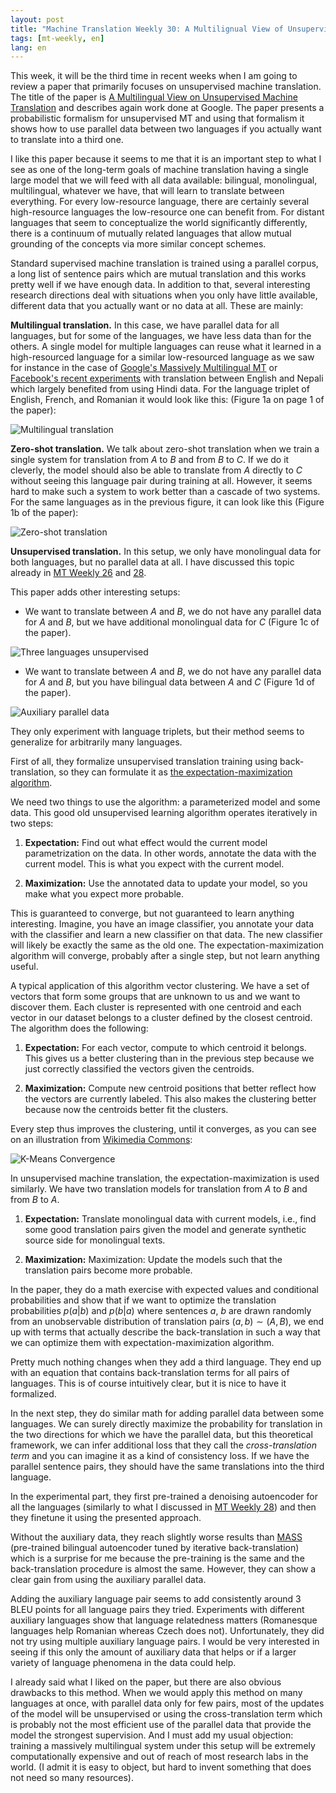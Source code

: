 ```yaml
---
layout: post
title: "Machine Translation Weekly 30: A Multilignual View of Unsupervised Machine Translation"
tags: [mt-weekly, en]
lang: en
---
```


This week, it will be the third time in recent weeks when I am going to review
a paper that primarily focuses on unsupervised machine translation. The title
of the paper is [A Multilingual View on Unsupervised Machine
Translation](https://arxiv.org/pdf/2002.02955.pdf) and describes again work
done at Google. The paper presents a probabilistic formalism for unsupervised
MT and using that formalism it shows how to use parallel data between two
languages if you actually want to translate into a third one.

I like this paper because it seems to me that it is an important step to what I
see as one of the long-term goals of machine translation having a single large
model that we will feed with all data available: bilingual, monolingual,
multilingual, whatever we have, that will learn to translate between
everything. For every low-resource language, there are certainly several
high-resource languages the low-resource one can benefit from. For distant
languages that seem to conceptualize the world significantly differently, there
is a continuum of mutually related languages that allow mutual grounding of the
concepts via more similar concept schemes.

Standard supervised machine translation is trained using a parallel corpus, a
long list of sentence pairs which are mutual translation and this works pretty
well if we have enough data. In addition to that, several interesting research
directions deal with situations when you only have little available, different
data that you actually want or no data at all. These are mainly:

__Multilingual translation.__ In this case, we have parallel data for all
languages, but for some of the languages, we have less data than for the
others. A single model for multiple languages can reuse what it learned in a
high-resourced language for a similar low-resourced language as we saw for
instance in the case of [Google's Massively Multilingual
MT](https://www.aclweb.org/anthology/N19-1388.pdf) or [Facebook's recent
experiments](https://www.aclweb.org/anthology/D19-1632.pdf) with translation
between English and Nepali which largely benefited from using Hindi data. For
the language triplet of English, French, and Romanian it would look like this:
(Figure 1a on page 1 of the paper):

![Multilingual translation](/assets/MT-Weekly-30/multilingual.png)

__Zero-shot translation.__ We talk about zero-shot translation when we train a
single system for translation from _A_ to _B_ and from _B_ to _C_. If we do it
cleverly, the model should also be able to translate from _A_ directly to _C_
without seeing this language pair during training at all. However, it seems
hard to make such a system to work better than a cascade of two systems. For
the same languages as in the previous figure, it can look like this (Figure 1b
of the paper):

![Zero-shot translation](/assets/MT-Weekly-30/zero-shot.png)

__Unsupervised translation.__ In this setup, we only have monolingual data for
both languages, but no parallel data at all. I have discussed this topic
already in [MT Weekly 26](2020/01/23/MT-Weekly-Unsupervised-Translation.html)
and [28](2020/02/07/MT-Weekly-MBART.html).

This paper adds other interesting setups:

* We want to translate between _A_ and _B_, we do not have any parallel data
  for _A_ and _B_, but we have additional monolingual data for _C_ (Figure 1c
      of the paper).

![Three languages unsupervised](/assets/MT-Weekly-30/three-languages.png)

* We want to translate between _A_ and _B_, we do not have any parallel data
  for _A_ and _B_, but you have bilingual data between _A_ and _C_ (Figure 1d
  of the paper).

![Auxiliary parallel data](/assets/MT-Weekly-30/three-languages-parallel.png)

They only experiment with language triplets, but their method seems to
generalize for arbitrarily many languages.

First of all, they formalize unsupervised translation training using
back-translation, so they can formulate it as [the expectation-maximization
algorithm](https://en.wikipedia.org/wiki/Expectation%E2%80%93maximization-algorithm).

We need two things to use the algorithm: a parameterized model and some data.
This good old unsupervised learning algorithm operates  iteratively in two
steps:

1. __Expectation:__ Find out what effect would the current model
   parametrization on the data. In other words, annotate the data with the
   current model. This is what you expect with the current model.

2. __Maximization:__  Use the annotated data to update your model, so you make
   what you expect more probable.

This is guaranteed to converge, but not guaranteed to learn anything
interesting.  Imagine, you have an image classifier, you annotate your data
with the classifier and learn a new classifier on that data. The new classifier
will likely be exactly the same as the old one. The expectation-maximization
algorithm will converge, probably after a single step, but not learn anything
useful.

A typical application of this algorithm vector clustering. We have a set of
vectors that form some groups that are unknown to us and we want to discover
them. Each cluster is represented with one centroid and each vector in our
dataset belongs to a cluster defined by the closest centroid. The algorithm
does the following:

1. __Expectation:__ For each vector, compute to which centroid it belongs. This
   gives us a better clustering than in the previous step because we just
   correctly classified the vectors given the centroids.

2. __Maximization:__ Compute new centroid positions that better reflect how the
   vectors are currently labeled. This also makes the clustering better because
   now the centroids better fit the clusters.

Every step thus improves the clustering, until it converges, as you can see on
an illustration from [Wikimedia
Commons](https://commons.wikimedia.org/wiki/File:K-means_convergence.gif):

![K-Means Convergence](/assets/MT-Weekly-30/K-means_convergence.gif)

In unsupervised machine translation, the expectation-maximization is used
similarly.  We have two translation models for translation from _A_ to _B_ and
from _B_ to _A_.

1. __Expectation:__ Translate monolingual data with current models,
i.e., find some good translation pairs given the model and generate synthetic
source side for monolingual texts.

2. __Maximization:__ Maximization: Update the models such that the translation
   pairs become more probable.

In the paper, they do a math exercise with expected values and conditional
probabilities and show that if we want to optimize the translation
probabilities $p(a|b)$ and $p(b|a)$ where sentences $a$, $b$ are drawn randomly
from an unobservable distribution of translation pairs $(a, b) \sim (A, B)$, we
end up with terms that actually describe the back-translation in such a way
that we can optimize them with expectation-maximization algorithm.

Pretty much nothing changes when they add a third language. They end up with an
equation that contains back-translation terms for all pairs of languages. This
is of course intuitively clear, but it is nice to have it formalized.

In the next step, they do similar math for adding parallel data between some
languages. We can surely directly maximize the probability for translation in
the two directions for which we have the parallel data, but this theoretical
framework, we can infer additional loss that they call the _cross-translation
term_ and you can imagine it as a kind of consistency loss. If we have the
parallel sentence pairs, they should have the same translations into the third
language.

In the experimental part, they first pre-trained a denoising autoencoder for
all the languages (similarly to what I discussed in [MT Weekly
28](2020/02/07/MT-Weekly-MBART.html)) and then they finetune it using the
presented approach.

Without the auxiliary data, they reach slightly worse results than
[MASS](https://arxiv.org/pdf/1905.02450.pdf) (pre-trained bilingual autoencoder
tuned by iterative back-translation) which is a surprise for me because the
pre-training is the same and the back-translation procedure is almost the same.
However, they can show a clear gain from using the auxiliary parallel data.

Adding the auxiliary language pair seems to add consistently around 3 BLEU
points for all language pairs they tried. Experiments with different auxiliary
languages show that language relatedness matters (Romanesque languages help
Romanian whereas Czech does not). Unfortunately, they did not try using
multiple auxiliary language pairs. I would be very interested in seeing if this
only the amount of auxiliary data that helps or if a larger variety of language
phenomena in the data could help.

I already said what I liked on the paper, but there are also obvious drawbacks
to this method. When we would apply this method on many languages at once, with
parallel data only for few pairs, most of the updates of the model will be
unsupervised or using the cross-translation term which is probably not the most
efficient use of the parallel data that provide the model the strongest
supervision. And I must add my usual objection: training a massively
multilingual system under this setup will be extremely computationally
expensive and out of reach of most research labs in the world. (I admit it is
easy to object, but hard to invent something that does not need so many
resources).

